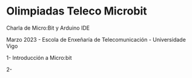 # Olimpiadas Teleco Microbit
Charla de Micro:Bit y Arduino IDE

Marzo 2023 - Escola de Enxeñaría de Telecomunicación - Universidade Vigo

1- Introducción a Micro:bit

2- 
